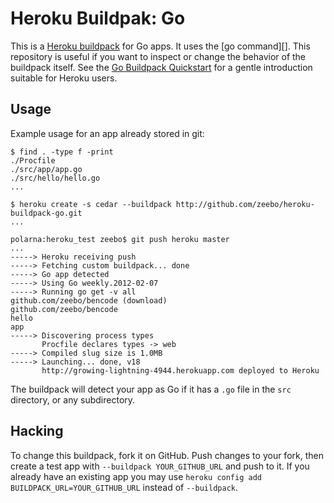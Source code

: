 # Heroku Buildpak: Go

This is a [Heroku buildpack][buildpack] for Go apps. It
uses the [go command][]. This repository is useful if you
want to inspect or change the behavior of the buildpack
itself. See the [Go Buildpack Quickstart][quickstart]
for a gentle introduction suitable for Heroku users.

## Usage

Example usage for an app already stored in git:

    $ find . -type f -print
    ./Procfile
    ./src/app/app.go
    ./src/hello/hello.go
    ...

    $ heroku create -s cedar --buildpack http://github.com/zeebo/heroku-buildpack-go.git
    ...

    polarna:heroku_test zeebo$ git push heroku master
    ...
    -----> Heroku receiving push
    -----> Fetching custom buildpack... done
    -----> Go app detected
    -----> Using Go weekly.2012-02-07
    -----> Running go get -v all
    github.com/zeebo/bencode (download)
    github.com/zeebo/bencode
    hello
    app
    -----> Discovering process types
           Procfile declares types -> web
    -----> Compiled slug size is 1.0MB
    -----> Launching... done, v18
           http://growing-lightning-4944.herokuapp.com deployed to Heroku

The buildpack will detect your app as Go if it has a
`.go` file in the `src` directory, or any subdirectory.

## Hacking

To change this buildpack, fork it on GitHub. Push
changes to your fork, then create a test app with
`--buildpack YOUR_GITHUB_URL` and push to it. If you
already have an existing app you may use `heroku config
add BUILDPACK_URL=YOUR_GITHUB_URL` instead of
`--buildpack`.

[buildpack]: http://devcenter.heroku.com/articles/buildpack
[goinstall]: http://weekly.golang.org/cmd/go/
[quickstart]: https://gist.github.com/4f3e55309f330efa83af
